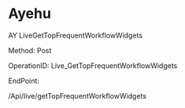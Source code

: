 #     Ayehu


AY LiveGetTopFrequentWorkflowWidgets

Method: Post

OperationID: Live_GetTopFrequentWorkflowWidgets

EndPoint:

/Api/live/getTopFrequentWorkflowWidgets
